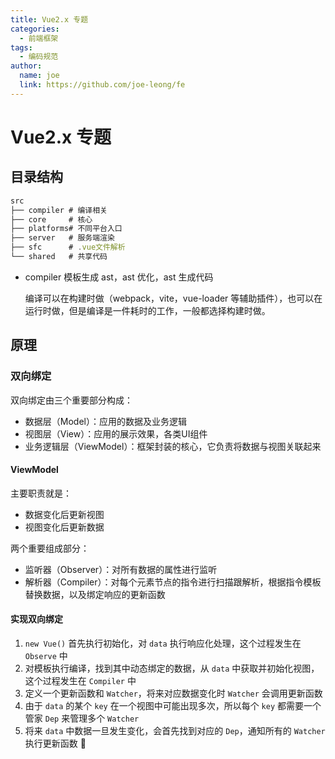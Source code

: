 ```yaml
---
title: Vue2.x 专题
categories:
  - 前端框架
tags:
  - 编码规范
author:
  name: joe
  link: https://github.com/joe-leong/fe
---
```


# Vue2.x 专题

## 目录结构

```js
src
├── compiler # 编译相关
├── core     # 核心
├── platforms# 不同平台入口
├── server   # 服务端渲染
├── sfc      # .vue文件解析
└── shared   # 共享代码
```

- compiler
  模板生成 ast，ast 优化，ast 生成代码

  编译可以在构建时做（webpack，vite，vue-loader 等辅助插件），也可以在运行时做，但是编译是一件耗时的工作，一般都选择构建时做。

## 原理

### 双向绑定

双向绑定由三个重要部分构成：

- 数据层（Model）：应用的数据及业务逻辑
- 视图层（View）：应用的展示效果，各类UI组件
- 业务逻辑层（ViewModel）：框架封装的核心，它负责将数据与视图关联起来

#### ViewModel

主要职责就是：

- 数据变化后更新视图
- 视图变化后更新数据

两个重要组成部分：

- 监听器（Observer）：对所有数据的属性进行监听
- 解析器（Compiler）：对每个元素节点的指令进行扫描跟解析，根据指令模板替换数据，以及绑定响应的更新函数

#### 实现双向绑定

1. `new Vue()` 首先执行初始化，对 `data` 执行响应化处理，这个过程发生在 `Observe` 中
2. 对模板执行编译，找到其中动态绑定的数据，从 `data` 中获取并初始化视图，这个过程发生在 `Compiler` 中
3. 定义一个更新函数和 `Watcher`，将来对应数据变化时 `Watcher` 会调用更新函数
4. 由于 `data` 的某个 `key` 在一个视图中可能出现多次，所以每个 `key` 都需要一个管家 `Dep` 来管理多个 `Watcher`
5. 将来 `data` 中数据一旦发生变化，会首先找到对应的 `Dep`，通知所有的 `Watcher` 执行更新函数
🚧
